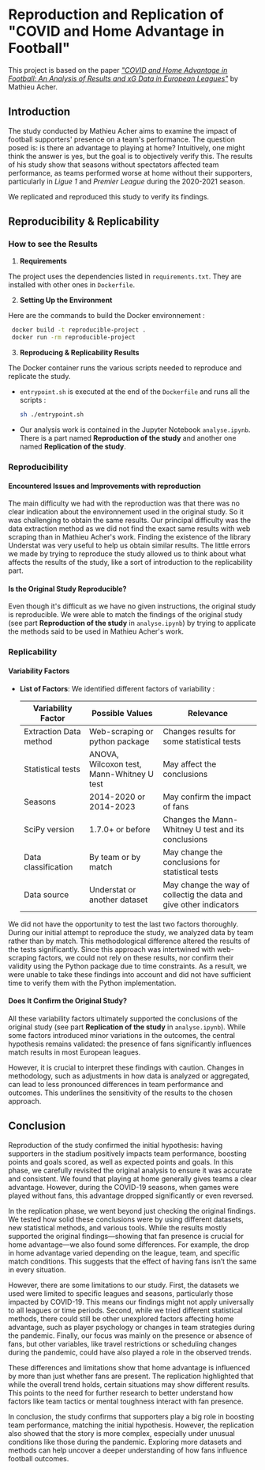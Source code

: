 # Reproduction and Replication of "COVID and Home Advantage in Football"

This project is based on the paper [*"COVID and Home Advantage in Football: An Analysis of Results and xG Data in European Leagues"*](https://blog.mathieuacher.com/FootballAnalysis-xG-COVIDHome/) by Mathieu Acher.

## Introduction

The study conducted by Mathieu Acher aims to examine the impact of football supporters' presence on a team's performance. The question posed is: is there an advantage to playing at home? Intuitively, one might think the answer is yes, but the goal is to objectively verify this. The results of his study show that seasons without spectators affected team performance, as teams performed worse at home without their supporters, particularly in *Ligue 1* and  *Premier League* during the 2020-2021 season.

We replicated and reproduced this study to verify its findings.

## Reproducibility & Replicability

### How to see the Results
1. **Requirements**  

The project uses the dependencies listed in `requirements.txt`. They are installed with other ones in `Dockerfile`. 

2. **Setting Up the Environment**  

Here are the commands to build the Docker environnement :
```bash
 docker build -t reproducible-project .
 docker run -rm reproducible-project
```

3. **Reproducing & Replicability Results**  

The Docker container runs the various scripts needed to reproduce and replicate the study.
   - `entrypoint.sh` is executed at the end of the `Dockerfile` and runs all the scripts :
     ```sh
     sh ./entrypoint.sh
     ```
   - Our analysis work is contained in the Jupyter Notebook `analyse.ipynb`. There is a part named **Reproduction of the study** and another one named **Replication of the study**.

### Reproducibility

#### Encountered Issues and Improvements with reproduction
The main difficulty we had with the reproduction was that there was no clear indication about the environnement used in the original study. So it was challenging to obtain the same results. Our principal difficulty was the data extraction method as we did not find the exact same results with web scraping than in Mathieu Acher's work. Finding the existence of the library Understat was very useful to help us obtain similar results. The little errors we made by trying to reproduce the study allowed us to think about what affects the results of the study, like a sort of introduction to the replicability part.

#### Is the Original Study Reproducible?
Even though it's difficult as we have no given instructions, the original study is reproducible. We were able to match the findings of the original study (see part **Reproduction of the study** in `analyse.ipynb`) by trying to applicate the methods said to be used in Mathieu Acher's work. 

### Replicability

#### Variability Factors
- **List of Factors**: We identified different factors of variability :  

  | Variability Factor | Possible Values     | Relevance                                   |
  |--------------------|---------------------|--------------------------------------------|
  | Extraction Data method | Web-scraping or python package | Changes results for some statistical tests |
  | Statistical tests | ANOVA, Wilcoxon test, Mann-Whitney U test  | May affect the conclusions |
  | Seasons | 2014-2020 or 2014-2023 | May confirm the impact of fans |
  | SciPy version | 1.7.0+ or before | Changes the Mann-Whitney U test and its conclusions |
  | Data classification | By team or by match | May change the conclusions for statistical tests |
  | Data source | Understat or another dataset | May change the way of collectig the data and give other indicators|

We did not have the opportunity to test the last two factors thoroughly. During our initial attempt to reproduce the study, we analyzed data by team rather than by match. This methodological difference altered the results of the tests significantly. Since this approach was intertwined with web-scraping factors, we could not rely on these results, nor confirm their validity using the Python package due to time constraints. As a result, we were unable to take these findings into account and did not have sufficient time to verify them with the Python implementation.

#### Does It Confirm the Original Study?
All these variability factors ultimately supported the conclusions of the original study (see part **Replication of the study** in `analyse.ipynb`). While some factors introduced minor variations in the outcomes, the central hypothesis remains validated: the presence of fans significantly influences match results in most European leagues.

However, it is crucial to interpret these findings with caution. Changes in methodology, such as adjustments in how data is analyzed or aggregated, can lead to less pronounced differences in team performance and outcomes. This underlines the sensitivity of the results to the chosen approach.

## Conclusion
Reproduction of the study confirmed the initial hypothesis: having supporters in the stadium positively impacts team performance, boosting points and goals scored, as well as expected points and goals. In this phase, we carefully revisited the original analysis to ensure it was accurate and consistent. We found that playing at home generally gives teams a clear advantage. However, during the COVID-19 seasons, when games were played without fans, this advantage dropped significantly or even reversed.

In the replication phase, we went beyond just checking the original findings. We tested how solid these conclusions were by using different datasets, new statistical methods, and various tools. While the results mostly supported the original findings—showing that fan presence is crucial for home advantage—we also found some differences. For example, the drop in home advantage varied depending on the league, team, and specific match conditions. This suggests that the effect of having fans isn’t the same in every situation.

However, there are some limitations to our study. First, the datasets we used were limited to specific leagues and seasons, particularly those impacted by COVID-19. This means our findings might not apply universally to all leagues or time periods. Second, while we tried different statistical methods, there could still be other unexplored factors affecting home advantage, such as player psychology or changes in team strategies during the pandemic. Finally, our focus was mainly on the presence or absence of fans, but other variables, like travel restrictions or scheduling changes during the pandemic, could have also played a role in the observed trends.

These differences and limitations show that home advantage is influenced by more than just whether fans are present. The replication highlighted that while the overall trend holds, certain situations may show different results. This points to the need for further research to better understand how factors like team tactics or mental toughness interact with fan presence.

In conclusion, the study confirms that supporters play a big role in boosting team performance, matching the initial hypothesis. However, the replication also showed that the story is more complex, especially under unusual conditions like those during the pandemic. Exploring more datasets and methods can help uncover a deeper understanding of how fans influence football outcomes.

